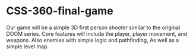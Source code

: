 # CSS-360-final-game

Our game will be a simple 3D first person shooter similar to the original DOOM series. Core features will include the player, player movement, and weapons. Also enemies with simple logic and pathfinding, As well as a simple level map. 

